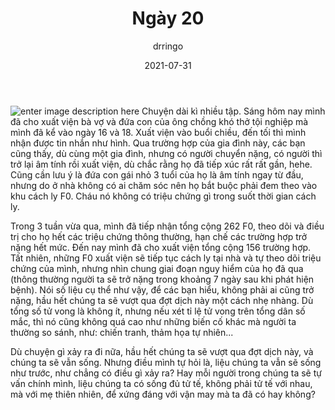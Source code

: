 ﻿---
title: Ngày 20
date: 2021-07-31
author: drringo

---
![enter image description here](http://helen.drbinhthanh.com/data/img/ngay20.jpg)
Chuyện dài kì nhiều tập. Sáng hôm nay mình đã cho xuất viện bà vợ và đứa con của ông chồng khó thở tội nghiệp mà mình đã kể vào ngày 16 và 18. Xuất viện vào buổi chiều, đến tối thì mình nhận được tin nhắn như hình. Qua trường hợp của gia đình này, các bạn cũng thấy, dù cùng một gia đình, nhưng có người chuyển nặng, có người thì trở lại âm tính rồi xuất viện, dù chắc rằng họ đã tiếp xúc rất rất gần, hehe. Cũng cần lưu ý là đứa con gái nhỏ 3 tuổi của họ là âm tính ngay từ đầu, nhưng do ở nhà không có ai chăm sóc nên họ bắt buộc phải đem theo vào khu cách ly F0. Cháu nó không có triệu chứng gì trong suốt thời gian cách ly.

Trong 3 tuần vừa qua, mình đã tiếp nhận tổng cộng 262 F0, theo dõi và điều trị cho họ hết các triệu chứng thông thường, hạn chế các trường hợp trở nặng hết mức. Đến nay mình đã cho xuất viện tổng cộng 156 trường hợp. Tất nhiên, những F0 xuất viện sẽ tiếp tục cách ly tại nhà và tự theo dõi triệu chứng của mình, nhưng nhìn chung giai đoạn nguy hiểm của họ đã qua (thông thường người ta sẽ trở nặng trong khoảng 7 ngày sau khi phát hiện bệnh). Nói số liệu cụ thể như vậy, để các bạn hiểu, không phải ai cũng trở nặng, hầu hết chúng ta sẽ vượt qua đợt dịch này một cách nhẹ nhàng. Dù tổng số tử vong là không ít, nhưng nếu xét tỉ lệ tử vong trên tổng dân số mắc, thì nó cũng không quá cao như những biến cố khác mà người ta thường so sánh, như: chiến tranh, thảm họa tự nhiên...

Dù chuyện gì xảy ra đi nữa, hầu hết chúng ta sẽ vượt qua đợt dịch này, và chúng ta sẽ vẫn sống. Nhưng điều mình tự hỏi là, liệu chúng ta vẫn sẽ sống như trước, như chẳng có điều gì xảy ra? Hay mỗi người trong chúng ta sẽ tự vấn chính mình, liệu chúng ta có sống đủ tử tế, không phải tử tế với nhau, mà với mẹ thiên nhiên, để xứng đáng với vận may mà ta đã có hay không?


